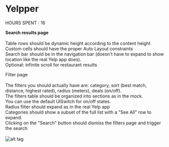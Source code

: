 Yelpper
=======
HOURS SPENT : 16

<b>Search results page</b><br>
<br>
Table rows should be dynamic height according to the content height<br>
Custom cells should have the proper Auto Layout constraints<br>
Search bar should be in the navigation bar (doesn't have to expand to show location like the real Yelp app does).<br>
Optional: infinite scroll for restaurant results <br>

</b>Filter page</b><br><br>
The filters you should actually have are: category, sort (best match, distance, highest rated), radius (meters), deals (on/off).<br>
The filters table should be organized into sections as in the mock.<br>
You can use the default UISwitch for on/off states. <br>
Radius filter should expand as in the real Yelp app <br>
Categories should show a subset of the full list with a "See All" row to expand. <br> 
Clicking on the "Search" button should dismiss the filters page and trigger the search <br>
<br>
![alt tag](https://raw.github.com/priyankaavj/Yelpper/master/yelp.gif)
